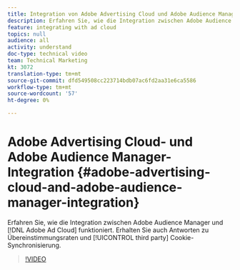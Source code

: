 ```yaml
---
title: Integration von Adobe Advertising Cloud und Adobe Audience Manager
description: Erfahren Sie, wie die Integration zwischen Adobe Audience Manager und Adobe Ad Cloud funktioniert. Erhalten Sie auch Antworten zu Übereinstimmungsraten und Drittanbieter-Cookie-Synchronisierung.
feature: integrating with ad cloud
topics: null
audience: all
activity: understand
doc-type: technical video
team: Technical Marketing
kt: 3072
translation-type: tm+mt
source-git-commit: dfd549508cc223714bdb07ac6fd2aa31e6ca5586
workflow-type: tm+mt
source-wordcount: '57'
ht-degree: 0%

---
```



# Adobe Advertising Cloud- und Adobe Audience Manager-Integration {#adobe-advertising-cloud-and-adobe-audience-manager-integration}

Erfahren Sie, wie die Integration zwischen Adobe Audience Manager und [!DNL Adobe Ad Cloud] funktioniert. Erhalten Sie auch Antworten zu Übereinstimmungsraten und [!UICONTROL third party] Cookie-Synchronisierung.

>[!VIDEO](https://video.tv.adobe.com/v/25894/?quality=12)